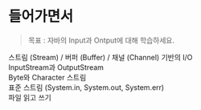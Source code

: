 # 들어가면서
> 목표 : 자바의 Input과 Ontput에 대해 학습하세요.
 
스트림 (Stream) / 버퍼 (Buffer) / 채널 (Channel) 기반의 I/O    
InputStream과 OutputStream      
Byte와 Character 스트림   
표준 스트림 (System.in, System.out, System.err)      
파일 읽고 쓰기   
  
